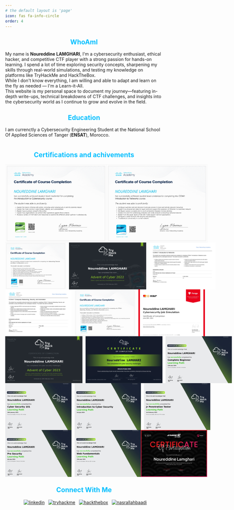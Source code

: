 ```yaml
---
# the default layout is 'page'
icon: fas fa-info-circle
order: 4
---
```


## <strong><font color="#00BFFF"><center>WhoAmI</center></font></strong>
My name is <strong>Noureddine LAMGHARI</strong>, I'm a cybersecurity enthusiast, ethical hacker, and competitive CTF player with a strong passion for hands-on learning. I spend a lot of time exploring security concepts, sharpening my skills through real-world simulations, and testing my knowledge on platforms like TryHackMe and HackTheBox.<br>
While I don't know everything, I am willing and able to adapt and learn on the fly as needed — I'm a Learn-it-All.<br>
This website is my personal space to document my journey—featuring in-depth write-ups, technical breakdowns of CTF challenges, and insights into the cybersecurity world as I continue to grow and evolve in the field.

## <strong><font color="#00BFFF"><center>Education</center></font></strong>
I am currenctly a Cybersecurity Engineering Student at the National School Of Applied Sciences of Tanger (<strong>ENSAT</strong>), Morocco.



<div style="text-align: center; display: flex; justify-content: center; align-items: center;">
    <div style="display: inline-block; margin: 0 20px; vertical-align: middle;">
        <script src="https://www.hackthebox.eu/badge/2092372"></script>
    </div>
    <div style="display: inline-block; margin: 0 20px; vertical-align: middle;">
        <script src="https://tryhackme.com/badge/2794771"></script>
    </div>

</div>


## <strong><font color="#00BFFF"><center>Certifications and achivements</center></font></strong>

<div style="display: flex;">
<img src="/assets/img/certs/CCNA_intro_to_cs.jpg" alt="CCNA Introduction to Cybersecurity" width="500" height="250">
<img src="/assets/img/certs/CCNA_intro_to_network.jpg" alt="CCNA Introduction to Networks" width="500" height="250">
</div>

<div style="display: flex;">
<img src="/assets/img/certs/CCNA_NetworkingDevices.jpg" alt="CCNA Networking Devices" width="300" height="150" style="margin-right: 10px;">
<img src="/assets/img/certs/THM-advent22.jpg" alt="TryHackMe Advent of Cyber 2022" width="300" height="150" style="margin-right: 10px;">
<img src="/assets/img/certs/CCNA1v7certificate.jpg" alt="CCNA 1 v7 Certificate" width="300" height="150">
</div>

<div style="display: flex;">
<img src="/assets/img/certs/CCNA3v7-certificate.jpg" alt="CCNA 3 v7 Certificate" width="300" height="150" style="margin-right: 10px;">
<img src="/assets/img/certs/CCNAv2.jpg" alt="CCNA Version 2" width="300" height="150" style="margin-right: 10px;">
<img src="/assets/img/certs/Mastercard_completion_certificate.jpg" alt="Mastercard Cybersecurity Completion Certificate" width="300" height="150">
</div>

<div style="display: flex;">
<img src="/assets/img/certs/THM-advent23.jpg" alt="TryHackMe Advent of Cyber 2023" width="300" height="150" style="margin-right: 10px;">
<img src="/assets/img/certs/THM-advent24.jpg" alt="TryHackMe Advent of Cyber 2024" width="300" height="150" style="margin-right: 10px;">
<img src="/assets/img/certs/THM-complete_beginner.jpg" alt="TryHackMe Complete Beginner" width="300" height="150">
</div>

<div style="display: flex;">
<img src="/assets/img/certs/THM-CyberSecurity101.jpg" alt="TryHackMe Cyber Security 101" width="300" height="150" style="margin-right: 10px;">
<img src="/assets/img/certs/THM-intro_to_cs.jpg" alt="TryHackMe Introduction to Cyber Security" width="300" height="150" style="margin-right: 10px;">
<img src="/assets/img/certs/THM-Jr_pentester.jpg" alt="TryHackMe Junior Penetration Tester" width="300" height="150">
</div>

<div style="display: flex;">
<img src="/assets/img/certs/THM-presecurity.jpg" alt="TryHackMe Pre Security" width="300" height="150" style="margin-right: 10px;">
<img src="/assets/img/certs/THM-web_fundamentals.jpg" alt="TryHackMe Web Fundamentals" width="300" height="150">
<img src="/assets/img/certs/AKASEC.jpg" alt="AKASEC Certificate" width="300" height="150">
</div>


## <strong><font color="#00BFFF"><center>Connect With Me</center></font></strong>

<p align="center">
&nbsp; <a href="https://www.linkedin.com/in/noureddine-lamghari/" target="blank"><img align="center" src="https://raw.githubusercontent.com/rahuldkjain/github-profile-readme-generator/master/src/images/icons/Social/linked-in-alt.svg" alt="linkedin" height="50" width="50" /></a>
&nbsp; <a href="https://tryhackme.com/p/drli" target="blank"><img align="center" src="https://authenticator.2stable.com/assets/img/2fa-services/Icons/tryhackme.com.svg" alt="tryhackme" height="50" width="50" /></a>
&nbsp; <a href="https://app.hackthebox.com/profile/2092372" target="blank"><img align="center" src="https://app.hackthebox.com/images/HTB-favicon/favicon.ico" alt="hackthebox" height="50" width="50" /></a>
&nbsp; <a href="https://discord.com/users/595543773451386893" target="blank"><img align="center" src="https://static-00.iconduck.com/assets.00/discord-icon-2048x2048-o5mluhz2.png" alt="nasrallahbaadi" height="50" width="50" /></a>

</p>